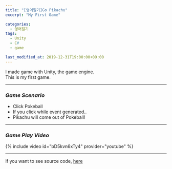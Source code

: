 ```yaml
---
title: "[영어일기]Go Pikachu"
excerpt: "My First Game"

categories:
  - 영어일기
tags:
  - Unity
  - C#
  - game

last_modified_at: 2019-12-31T19:00:00+09:00
---
```


I made game with Unity, the game engine.  
This is my first game.  

*****

### *Game Scenario*  
- Click Pokeball 
- If you click while event generated..
- Pikachu will come out of Pokeball!  

*****
### *Game Play Video*  

{% include video id="bD5kvn6xTy4" provider="youtube" %}

*****
If you want to see source code, [here](https://github.com/eliotjang/Go-Pichachu)  

 
